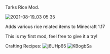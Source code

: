 Tarks Rice Mod.

![2021-08-19_03 05 35](https://user-images.githubusercontent.com/41029975/129996278-95ed5b1b-df1d-405f-8e87-ff3752632f56.png)

Adds various rice related items to Minecraft 1.17

This is my first mod, feel free to give it a try!

Crafting Recipes:
![j6UHp65](https://user-images.githubusercontent.com/41029975/130338366-d14e6b74-5681-477f-83d5-9a1e6d9fc5d5.png)
![KBogbSa](https://user-images.githubusercontent.com/41029975/130338369-1400196a-955e-45f0-b3db-4df734b4e0f1.png)


